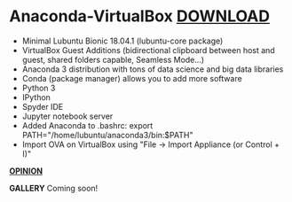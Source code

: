 # Anaconda-VirtualBox [DOWNLOAD](https://github.com/Virtual-Machines/Anaconda-VirtualBox/releases/download/latest/Anaconda.ova)

- Minimal Lubuntu Bionic 18.04.1 (lubuntu-core package)
- VirtualBox Guest Additions (bidirectional clipboard between host and guest, shared folders capable, Seamless Mode...)
- Anaconda 3 distribution with tons of data science and big data libraries
- Conda (package manager) allows you to add more software
- Python 3
- IPython
- Spyder IDE
- Jupyter notebook server
- Added Anaconda to .bashrc: export PATH="/home/lubuntu/anaconda3/bin:$PATH"
- Import OVA on VirtualBox using "File -> Import Appliance (or Control + I)"

[**OPINION**](https://docs.google.com/forms/d/e/1FAIpQLSeOzXN-TMbwxt_k3jHCQjwoEbP9o5nP6wJeJFa0_w0exYjTnw/viewform?usp=sf_link)

**GALLERY**
Coming soon!
